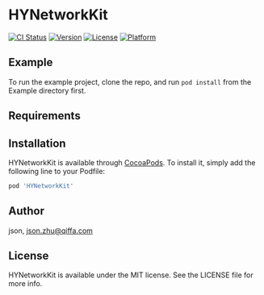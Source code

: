 # HYNetworkKit

[![CI Status](https://img.shields.io/travis/json/HYNetworkKit.svg?style=flat)](https://travis-ci.org/json/HYNetworkKit)
[![Version](https://img.shields.io/cocoapods/v/HYNetworkKit.svg?style=flat)](https://cocoapods.org/pods/HYNetworkKit)
[![License](https://img.shields.io/cocoapods/l/HYNetworkKit.svg?style=flat)](https://cocoapods.org/pods/HYNetworkKit)
[![Platform](https://img.shields.io/cocoapods/p/HYNetworkKit.svg?style=flat)](https://cocoapods.org/pods/HYNetworkKit)

## Example

To run the example project, clone the repo, and run `pod install` from the Example directory first.

## Requirements

## Installation

HYNetworkKit is available through [CocoaPods](https://cocoapods.org). To install
it, simply add the following line to your Podfile:

```ruby
pod 'HYNetworkKit'
```

## Author

json, json.zhu@qiffa.com

## License

HYNetworkKit is available under the MIT license. See the LICENSE file for more info.
